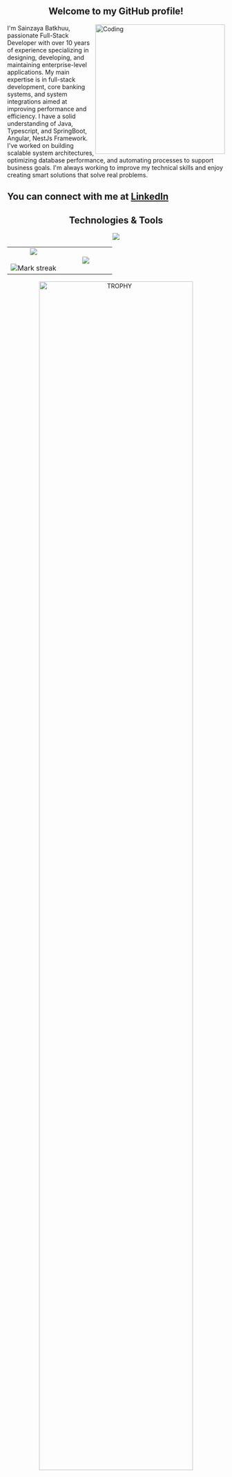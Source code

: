 


<div>

  <h2 align="center">Welcome to my GitHub profile!</h2>
  <div>
    <div width="49%">
      <img align="right" alt="Coding" width="300" src="https://media0.giphy.com/media/v1.Y2lkPTc5MGI3NjExdTlwa3FhdHp3c29saTFrOHZzNWdib21oYmk2Z2JxaGM2ZnZiMTVkNCZlcD12MV9pbnRlcm5hbF9naWZfYnlfaWQmY3Q9Zw/qgQUggAC3Pfv687qPC/giphy.gif">
    </div>
    <div align="left" width="49%">
      <p>
        I'm Sainzaya Batkhuu, passionate Full-Stack Developer with over 10 years of experience specializing in designing, developing, and maintaining enterprise-level applications. My main expertise is in full-stack development, core banking systems, and system integrations aimed at improving performance and efficiency.
I have a solid understanding of Java, Typescript, and SpringBoot, Angular, NestJs Framework. I've worked on building scalable system architectures, optimizing database performance, and automating processes to support business goals. I'm always working to improve my technical skills and enjoy creating smart solutions that solve real problems.
      </p>
    </div>
  </div>

</div>

## You can connect with me at [LinkedIn](https://www.linkedin.com/in/sainzaya-batkhuu)

<div>
  <h2 align="center">Technologies & Tools</h2>
  <p align="center">
    <a href="https://skillicons.dev">
      <img src="https://skillicons.dev/icons?i=java,typescript,js,html,css,powershell,spring,nest,angular,nodejs,bootstrap,jquery,jest,oracle,mysql,mongodb,aws,docker,kubernetes,jenkins,github,git,maven,npm,postman,eclipse,idea,kafka"/>
    </a>
  </p>
</div>

<!--- stats & Trophy (start) -->
<p align="center">
  <!--- stats (start) -->
  <table align="center">
  <tr border="0">
  <td width="50%" align="center">
    
  <img  align="center"  src="https://github-readme-stats.vercel.app/api?username=sainzayabatkhuu&theme=dark&show_icons=true&count_private=true&hide_border=true" />
  <br></br>
  <img  title="🔥 Get streak stats for your profile at git.io/streak-stats" alt="Mark streak" src="https://github-readme-streak-stats.herokuapp.com/?user=sainzayabatkhuu&theme=dark&hide_border=true"> 
  </td>

  <td width="50%" align="center">

  <img  align="center"  src="https://github-readme-stats.anuraghazra1.vercel.app/api/top-langs/?username=sainzayabatkhuu&theme=dark&hide_border=true&no-bg=true&no-frame=true&langs_count=10"/>
    
  </td>
  </tr>
  </table>
  <!--- stats (end) -->

  <!--- trophy (start) -->
  <div align=center>
    <a href="https://github.com/ryo-ma/github-profile-trophy" title="Go to Source">
        <img align="center" width=84% src="https://github-profile-trophy.vercel.app/?username=sainzayabatkhuu&theme=tokyonight&row=1&column=6&margin-h=15&margin-w=15&no-bg=true" alt="TROPHY" />
      </a>
    
  </div>
</p>
